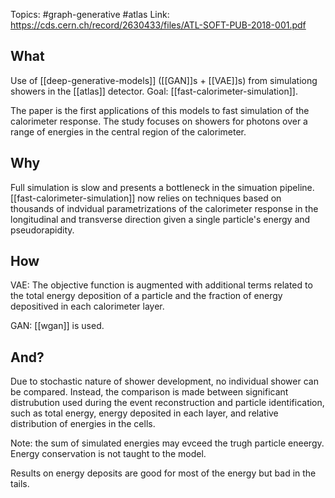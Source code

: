 Topics: #graph-generative #atlas
Link: https://cds.cern.ch/record/2630433/files/ATL-SOFT-PUB-2018-001.pdf


## What

Use of [[deep-generative-models]]  ([[GAN]]s + [[VAE]]s) from simulationg showers in the  [[atlas]] detector. Goal: [[fast-calorimeter-simulation]].

The paper is the first applications of this models to fast simulation of the calorimeter response. The study focuses on showers for photons over a range of energies in the central region of the calorimeter.

## Why

Full simulation is slow and presents a bottleneck in the simuation pipeline. [[fast-calorimeter-simulation]] now relies on techniques based on thousands of indvidual parametrizations of the calorimeter response in the longitudinal and transverse direction given  a single particle's energy and pseudorapidity. 

## How

VAE: The objective function is augmented with additional terms related to the total energy deposition of a particle and the fraction of energy depositived in each calorimeter layer.

GAN: [[wgan]] is used.

## And?

Due to stochastic nature of shower development, no individual shower can be compared. Instead, the comparison is made between significant distrubution used during the event reconstruction and particle identification, such as total energy, energy deposited in each layer, and relative distribution of energies in the cells.

Note: the sum of simulated energies may evceed the trugh particle eneergy. Energy conservation is not taught to the model.

Results on energy deposits are good for most of the energy but bad in the tails.
